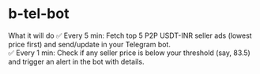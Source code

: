 # b-tel-bot
What it will do
✅ Every 5 min: Fetch top 5 P2P USDT-INR seller ads (lowest price first) and send/update in your Telegram bot.  
✅ Every 1 min: Check if any seller price is below your threshold (say, 83.5) and trigger an alert in the bot with details.
